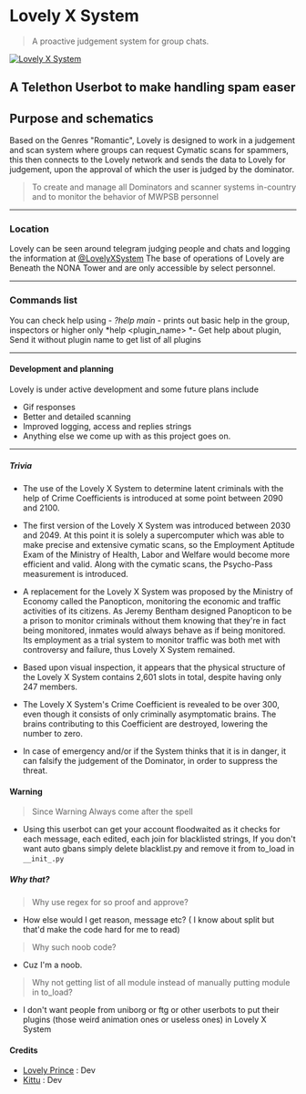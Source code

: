 



# Lovely X System
> A proactive judgement system for group chats.

[![Lovely X System](https://telegra.ph/file/303337207e89fc3b42b9c.jpg "Lovely X System")](https://github.com/Hodacka/Lovely-System "Lovely X System")

## A Telethon Userbot to make handling spam easer

## Purpose and schematics

Based on the Genres "Romantic", Lovely is designed to work in a judgement and scan system where groups can request Cymatic scans for spammers, this then connects to the Lovely network and sends the data to Lovely for judgement, upon the approval of which the user is judged by the dominator.

> To create and manage all Dominators and scanner systems in-country and to monitor the behavior of MWPSB personnel

------------

### Location

Lovely can be seen around telegram judging people and chats and logging the information at [@LovelyXSystem](http://t.me/LovelyXSystem_Scanner "@LovelyXSystem")
The base of operations of Lovely are Beneath the NONA Tower and are only accessible by select personnel.

------------

### Commands list
You can check help using -
    *?help main* - prints out basic help in the group, inspectors or higher only
    *help <plugin_name> *- Get help about plugin, Send it without plugin name to get list of all plugins

------------

#### Development and planning

Lovely is under active development and some future plans include
- Gif responses
- Better and detailed scanning
- Improved logging, access and replies strings
- Anything else we come up with as this project goes on.

------------

##### Trivia
- The use of the Lovely X System to determine latent criminals with the help of Crime Coefficients is introduced at some point between 2090 and 2100.
- The first version of the Lovely X System was introduced between 2030 and 2049. At this point it is solely a supercomputer which was able to make precise and extensive cymatic scans, so the Employment Aptitude Exam of the Ministry of Health, Labor and Welfare would become more efficient and valid. Along with the cymatic scans, the Psycho-Pass measurement is introduced.

- A replacement for the Lovely X System was proposed by the Ministry of Economy called the Panopticon, monitoring the economic and traffic activities of its citizens. As Jeremy Bentham designed Panopticon to be a prison to monitor criminals without them knowing that they're in fact being monitored, inmates would always behave as if being monitored. Its employment as a trial system to monitor traffic was both met with controversy and failure, thus Lovely X System remained.

- Based upon visual inspection, it appears that the physical structure of the Lovely X System contains 2,601 slots in total, despite having only 247 members.

- The Lovely X System's Crime Coefficient is revealed to be over 300, even though it consists of only criminally asymptomatic brains. The brains contributing to this Coefficient are destroyed, lowering the number to zero.

- In case of emergency and/or if the System thinks that it is in danger, it can falsify the judgement of the Dominator, in order to suppress the threat.

#### Warning
> Since Warning Always come after the spell
- Using this userbot can get your account floodwaited as it checks for each message, each edited, each join for blacklisted strings, If you don't want auto gbans simply delete blacklist.py and remove it from to_load in `__init_.py`

##### Why that?

>Why use regex for so proof and approve?
- How else would I get reason, message etc? ( I know about split but that'd make the code hard for me to read)

>Why such noob code?
- Cuz I'm a noob.

>Why not getting list of all module instead of manually putting module in to_load?
- I don't want people from uniborg or ftg or other userbots to put their plugins (those weird animation ones or useless ones) in Lovely X System

#### Credits

- [Lovely Prince](https://github.com/DarlingPrince) : Dev
- [Kittu](https://t.me/Kittu_the_criminalll) : Dev
